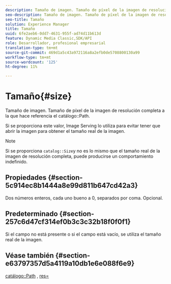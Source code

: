 ```yaml
---
description: Tamaño de imagen. Tamaño de píxel de la imagen de resolución completa a la que hace referencia la ruta del catálogo.
seo-description: Tamaño de imagen. Tamaño de píxel de la imagen de resolución completa a la que hace referencia la ruta del catálogo.
seo-title: Tamaño
solution: Experience Manager
title: Tamaño
uuid: 6fe2aeb6-0dd7-4631-955f-ad74d11b613d
feature: Dynamic Media Classic,SDK/API
role: Desarrollador, profesional empresarial
translation-type: tm+mt
source-git-commit: 469d1a5c43a972116a8a2efb0de5708800130a99
workflow-type: tm+mt
source-wordcount: '125'
ht-degree: 11%

---
```



# Tamaño{#size}

Tamaño de imagen. Tamaño de píxel de la imagen de resolución completa a la que hace referencia el catálogo::Path.

Si se proporciona este valor, Image Serving lo utiliza para evitar tener que abrir la imagen para obtener el tamaño real de la imagen.

>[!NOTE]
>
>Si se proporciona `catalog::Size`y no es lo mismo que el tamaño real de la imagen de resolución completa, puede producirse un comportamiento indefinido.

## Propiedades {#section-5c914ec8b1444a8e99d811b647cd42a3}

Dos números enteros, cada uno bueno a 0, separados por coma. Opcional.

## Predeterminado {#section-257c6d47cf314ef0b3c3c32b18f0f0f1}

Si el campo no está presente o si el campo está vacío, se utiliza el tamaño real de la imagen.

## Véase también {#section-e63797357d5a4119a10db1e6e088f6e9}

[catálogo::Path](../../../../../../is-api/image-catalog/image-serving-api-ref/c-image-catalog-reference/c-image-svg-data-reference/c-image-data-reference/r-path-cat.md#reference-306afcaff172440ca81b85da8d78213c) ,  [res=](/help/aem-is-ir-api/is-api/http-ref/image-serving-api-ref/c-http-protocol-reference/c-command-reference/r-res.md)
